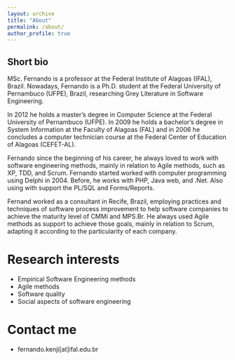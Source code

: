 ```yaml
---
layout: archive
title: "About"
permalink: /about/
author_profile: true
---
```


## Short bio

MSc. Fernando is a professor at the Federal Institute of Alagoas (IFAL), Brazil. Nowadays, Fernando is a Ph.D. student at the Federal University of Pernambuco (UFPE), Brazil, researching Grey Literature in Software Engineering.

In 2012 he holds a master’s degree in Computer Science at the Federal University of Pernambuco (UFPE). In 2009 he holds a bachelor’s degree in System Information at the Faculty of Alagoas (FAL) and in 2006 he concludes a computer technician course at the Federal Center of Education of Alagoas (CEFET-AL).

Fernando since the beginning of his career, he always loved to work with software engineering methods, mainly in relation to Agile methods, such as XP, TDD, and Scrum. Fernando started worked with computer programming using Delphi in 2004. Before, he works with PHP, Java web, and .Net. Also using with support the PL/SQL and Forms/Reports.

Fernand worked as a consultant in Recife, Brazil, employing practices and techniques of software process improvement to help software companies to achieve the maturity level of CMMi and MPS.Br. He always used Agile methods as support to achieve those goals, mainly in relation to Scrum, adapting it according to the particularity of each company.


Research interests
======
- Empirical Software Engineering methods
- Agile methods
- Software quality
- Social aspects of software engineering


Contact me
======
- fernando.kenji[at]ifal.edu.br

